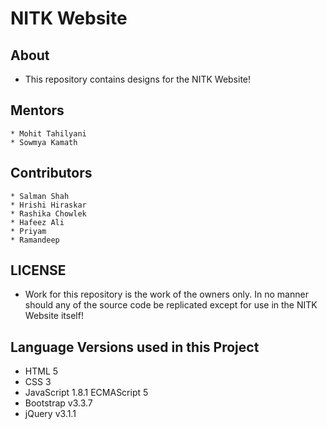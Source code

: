 # NITK Website

## About
- This repository contains designs for the NITK Website!

## Mentors
	* Mohit Tahilyani
	* Sowmya Kamath

## Contributors
	* Salman Shah
	* Hrishi Hiraskar
	* Rashika Chowlek
	* Hafeez Ali
	* Priyam
	* Ramandeep

## LICENSE
* Work for this repository is the work of the owners only. In no manner should any of the source code be replicated except for use in the NITK Website itself!

## Language Versions used in this Project
- HTML 5
- CSS 3
- JavaScript 1.8.1 ECMAScript 5
- Bootstrap v3.3.7
- jQuery v3.1.1

